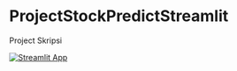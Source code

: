 # ProjectStockPredictStreamlit
Project Skripsi

[![Streamlit App](https://static.streamlit.io/badges/streamlit_badge_black_white.svg)]([https://share.streamlit.io/ce3tnia/tesstreamlit/main](https://ce3tnia-projectstockpredictstreamlit-main-d442mf.streamlitapp.com/))
